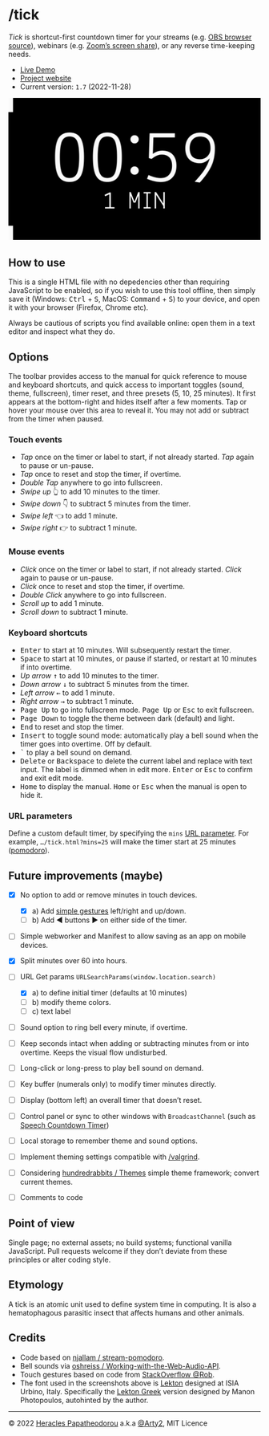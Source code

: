 # /tick

*Tick* is shortcut-first countdown timer for your streams (e.g. [OBS browser source](https://obsproject.com/kb/browser-source)), webinars (e.g. [Zoom’s screen share](https://support.zoom.us/hc/en-us/articles/201362153-Sharing-your-screen-or-desktop-on-Zoom)), or any reverse time-keeping needs.

- [Live Demo](https://rawcdn.githack.com/Arty2/tick/master/tick.html)
- [Project website](https://heracl.es/tick)
- Current version: `1.7` (2022-11-28)

![Screenshot of /tick’s counting down at 59 seconds](./screenshots/ticker-screenshot_01.png)


## How to use

This is a single HTML file with no depedencies other than requiring JavaScript to be enabled, so if you wish to use this tool offline, then simply save it (Windows: <kbd>Ctrl</kbd> + <kbd>S</kbd>, MacOS: <kbd>Command</kbd> + <kbd>S</kbd>) to your device, and open it with your browser (Firefox, Chrome etc).

Always be cautious of scripts you find available online: open them in a text editor and inspect what they do.


## Options

The toolbar provides access to the manual for quick reference to mouse and keyboard shortcuts, and quick access to important toggles (sound, theme, fullscreen), timer reset, and three presets (5, 10, 25 minutes). It first appears at the bottom-right and hides itself after a few moments. Tap or hover your mouse over this area to reveal it. You may not add or subtract from the timer when paused.

### Touch events

- *Tap* once on the timer or label to start, if not already started. *Tap* again to pause or un-pause.
- *Tap* once to reset and stop the timer, if overtime.
- *Double Tap* anywhere to go into fullscreen.
- *Swipe up* 👆 to add 10 minutes to the timer.
- *Swipe down* 👇 to subtract 5 minutes from the timer.
- *Swipe left* 👈 to add 1 minute.
- *Swipe right* 👉 to subtract 1 minute.

### Mouse events

- *Click* once on the timer or label to start, if not already started. *Click* again to pause or un-pause.
- *Click* once to reset and stop the timer, if overtime.
- *Double Click* anywhere to go into fullscreen.
- *Scroll up* to add 1 minute.
- *Scroll down* to subtract 1 minute.

### Keyboard shortcuts

- <kbd>Enter</kbd> to start at 10 minutes. Will subsequently restart the timer.
- <kbd>Space</kbd> to start at 10 minutes, or pause if started, or restart at 10 minutes if into overtime.
- *Up arrow* <kbd>↑</kbd> to add 10 minutes to the timer.
- *Down arrow* <kbd>↓</kbd> to subtract 5 minutes from the timer.
- *Left arrow* <kbd>←</kbd> to add 1 minute.
- *Right arrow* <kbd>→</kbd> to subtract 1 minute.
- <kbd>Page Up</kbd> to go into fullscreen mode. <kbd>Page Up</kbd> or <kbd>Esc</kbd> to exit fullscreen. 
- <kbd>Page Down</kbd> to toggle the theme between dark (default) and light.
- <kbd>End</kbd> to reset and stop the timer.
- <kbd>Insert</kbd> to toggle sound mode: automatically play a bell sound when the timer goes into overtime. Off by default.
- <kbd>`</kbd> to play a bell sound on demand.
- <kbd>Delete</kbd> or <kbd>Backspace</kbd> to delete the current label and replace with text input. The label is dimmed when in edit more. <kbd>Enter</kbd> or <kbd>Esc</kbd> to confirm and exit edit mode.
- <kbd>Home</kbd> to display the manual. <kbd>Home</kbd> or <kbd>Esc</kbd> when the manual is open to hide it.

### URL parameters

Define a custom default timer, by specifying the `mins` [URL parameter](https://developer.mozilla.org/en-US/docs/Learn/Common_questions/What_is_a_URL#parameters). For example, `…/tick.html?mins=25` will make the timer start at 25 minutes ([pomodoro](https://en.wikipedia.org/wiki/Pomodoro_Technique)).


## Future improvements (maybe)

- [x] No option to add or remove minutes in touch devices.
	+ [x] a) Add [simple gestures](https://stackoverflow.com/a/62825217) left/right and up/down.
	+ [ ] b) Add ◀ buttons ▶ on either side of the timer.
- [ ] Simple webworker and Manifest to allow saving as an app on mobile devices.
- [x] Split minutes over 60 into hours.
- [ ] URL Get params `URLSearchParams(window.location.search)`
	+ [x] a) to define initial timer (defaults at 10 minutes)
	+ [ ] b) modify theme colors.
	+ [ ] c) text label
- [ ] Sound option to ring bell every minute, if overtime.
- [ ] Keep seconds intact when adding or subtracting minutes from or into overtime. Keeps the visual flow undisturbed.
- [ ] Long-click or long-press to play bell sound on demand.
- [ ] Key buffer (numerals only) to modify timer minutes directly.
- [ ] Display (bottom left) an overall timer that doesn’t reset.
- [ ] Control panel or sync to other windows with `BroadcastChannel` (such as [Speech Countdown Timer](https://obsproject.com/forum/resources/speech-countdown-timer.1179/))
- [ ] Local storage to remember theme and sound options.
- [ ] Implement theming settings compatible with [/valgrind](https://heracl.es/valgrind).
- [ ] Considering [hundredrabbits / Themes](https://github.com/hundredrabbits/Themes) simple theme framework; convert current themes.
- [ ] Comments to code


## Point of view

Single page; no external assets; no build systems; functional vanilla JavaScript.
Pull requests welcome if they don’t deviate from these principles or alter coding style.


## Etymology

A tick is an atomic unit used to define system time in computing. It is also a hematophagous parasitic insect that affects humans and other animals.

## Credits

- Code based on [njallam / stream-pomodoro](https://github.com/njallam/stream-pomodoro).
- Bell sounds via [oshreiss / Working-with-the-Web-Audio-API](https://github.com/joshreiss/Working-with-the-Web-Audio-API/).
- Touch gestures based on code from [StackOverflow @Rob](https://stackoverflow.com/a/69617795).
- The font used in the screenshots above is [Lekton](https://fonts.google.com/specimen/Lekton) designed at ISIA Urbino, Italy. Specifically the [Lekton Greek](https://www.roleplay.gr/blog/greekifying-lekton-font) version designed by Manon Photopoulos, autohinted by the author.

* * *

© 2022 [Heracles Papatheodorou](https://heracl.es) a.k.a [@Arty2](https://www.twitter.com/Arty2), MIT Licence